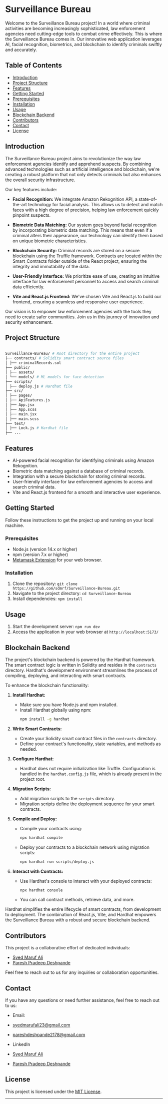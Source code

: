 # Surveillance Bureau

Welcome to the Surveillance Bureau project! In a world where criminal activities are becoming increasingly sophisticated, law enforcement agencies need cutting-edge tools to combat crime effectively. This is where the Surveillance Bureau comes in. Our innovative web application leverages AI, facial recognition, biometrics, and blockchain to identify criminals swiftly and accurately.

## Table of Contents

- [Introduction](#introduction)
- [Project Structure](#project-structure)
- [Features](#features)
- [Getting Started](#getting-started)
- [Prerequisites](#prerequisites)
- [Installation](#installation)
- [Usage](#usage)
- [Blockchain Backend](#blockchain-backend)
- [Contributors](#contributors)
- [Contact](#contact)
- [License](#license)

## Introduction

The Surveillance Bureau project aims to revolutionize the way law enforcement agencies identify and apprehend suspects. By combining advanced technologies such as artificial intelligence and blockchain, we're creating a robust platform that not only detects criminals but also enhances the overall security infrastructure.

Our key features include:

- **Facial Recognition:** We integrate Amazon Rekognition API, a state-of-the-art technology for facial analysis. This allows us to detect and match faces with a high degree of precision, helping law enforcement quickly pinpoint suspects.

- **Biometric Data Matching:** Our system goes beyond facial recognition by incorporating biometric data matching. This means that even if a criminal alters their appearance, our technology can identify them based on unique biometric characteristics.

- **Blockchain Security:** Criminal records are stored on a secure blockchain using the Truffle framework. Contracts are located within the Smart_Contracts folder outside of the React project, ensuring the integrity and immutability of the data.

- **User-Friendly Interface:** We prioritize ease of use, creating an intuitive interface for law enforcement personnel to access and search criminal data efficiently.

- **Vite and React.js Frontend:** We've chosen Vite and React.js to build our frontend, ensuring a seamless and responsive user experience.

Our vision is to empower law enforcement agencies with the tools they need to create safer communities. Join us in this journey of innovation and security enhancement.

## Project Structure
```bash

Surveillance-Bureau/ # Root directory for the entire project
├── contracts/ # Solidity smart contract source files
│ ├── criminalRecords.sol
├── public/
│ ├── assets/
│ └── models/ # ML models for face detection
├── scripts/
│ ├── deploy.js # Hardhat file
├── src/
│ ├── pages/
│ ├── ApiFeatures.js
│ ├── App.jsx
│ ├── App.scss
│ ├── main.jsx
│ ├── main.scss
├── test/
│ ├── Lock.js # Hardhat file
├── ...

```


## Features

- AI-powered facial recognition for identifying criminals using Amazon Rekognition.
- Biometric data matching against a database of criminal records.
- Integration with a secure blockchain for storing criminal records.
- User-friendly interface for law enforcement agencies to access and search criminal data.
- Vite and React.js frontend for a smooth and interactive user experience.

## Getting Started

Follow these instructions to get the project up and running on your local machine.

### Prerequisites

- Node.js (version 14.x or higher)
- npm (version 7.x or higher)
- [Metamask Extension](https://metamask.io/) for your web browser.

### Installation

1. Clone the repository: `git clone https://github.com/sdmrf/Surveillance-Bureau.git`
2. Navigate to the project directory: `cd Surveillance-Bureau`
3. Install dependencies: `npm install`

## Usage

1. Start the development server: `npm run dev`
2. Access the application in your web browser at `http://localhost:5173/`

## Blockchain Backend

The project's blockchain backend is powered by the Hardhat framework. The smart contract logic is written in Solidity and resides in the `contracts` directory. Hardhat's development environment streamlines the process of compiling, deploying, and interacting with smart contracts.

To enhance the blockchain functionality:

1. **Install Hardhat:**
   - Make sure you have Node.js and npm installed.
   - Install Hardhat globally using npm:
     ```bash
     npm install -g hardhat
     ```

2. **Write Smart Contracts:**
   - Create your Solidity smart contract files in the `contracts` directory.
   - Define your contract's functionality, state variables, and methods as needed.

3. **Configure Hardhat:**
   - Hardhat does not require initialization like Truffle. Configuration is handled in the `hardhat.config.js` file, which is already present in the project root.

4. **Migration Scripts:**
   - Add migration scripts to the `scripts` directory.
   - Migration scripts define the deployment sequence for your smart contracts.

5. **Compile and Deploy:**
   - Compile your contracts using:
     ```bash
     npx hardhat compile
     ```
   - Deploy your contracts to a blockchain network using migration scripts:
     ```bash
     npx hardhat run scripts/deploy.js
     ```

6. **Interact with Contracts:**
   - Use Hardhat's console to interact with your deployed contracts:
     ```bash
     npx hardhat console
     ```
   - You can call contract methods, retrieve data, and more.

Hardhat simplifies the entire lifecycle of smart contracts, from development to deployment. The combination of React.js, Vite, and Hardhat empowers the Surveillance Bureau with a robust and secure blockchain backend.

## Contributors

This project is a collaborative effort of dedicated individuals:

- [Syed Maruf Ali](https://github.com/sdmrf/)
- [Paresh Pradeep Deshpande](https://github.com/Silent8712)

Feel free to reach out to us for any inquiries or collaboration opportunities.

## Contact

If you have any questions or need further assistance, feel free to reach out to us:

- Email:
- syedmarufali23@gmail.com
- pareshdeshpande2178@gmail.com
  
- LinkedIn
- [Syed Maruf Ali](https://www.linkedin.com/in/syedmarufali/)
- [Paresh Pradeep Deshpande](https://www.linkedin.com/in/deshpande-paresh/)

## License

This project is licensed under the [MIT License](LICENSE).

---

